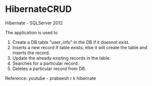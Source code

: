 # HibernateCRUD
Hibernate - SQLServer 2012

The application is used to 
1. Create a DB table "user_info" in the DB if it doesnot exist. 
2. Inserts a new record if table exists, else it will create the table and inserts the record.
3. Update the already existing records in the table.
4. Searches for a particular record.
5. Deletes a particular record from DB.

Reference: youtube - prabeesh r k hibernate
